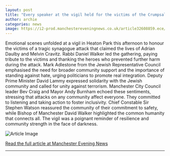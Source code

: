 ```yaml
---
layout: post
title: "Every speaker at the vigil held for the victims of the Crumpsall synagogue attack"
author: archie
categories: news
image: https://i2-prod.manchestereveningnews.co.uk/article32608859.ece/ALTERNATES/s1200/0_Manchester-synagogue-incident.jpg
---
```

Emotional scenes unfolded at a vigil in Heaton Park this afternoon to honour the victims of a tragic synagogue attack that claimed the lives of Adrian Daulby and Melvin Cravitz. Rabbi Daniel Walker led the gathering, paying tribute to the victims and thanking the heroes who prevented further harm during the attack. Mark Adlestone from the Jewish Representative Council emphasised the need for broader community support and the importance of standing against hate, urging politicians to promote real integration. Deputy Prime Minister David Lammy expressed solidarity with the Jewish community and called for unity against terrorism. Manchester City Council leader Bev Craig and Mayor Andy Burnham echoed these sentiments, stressing that attacks on any community affect everyone. They committed to listening and taking action to foster inclusivity. Chief Constable Sir Stephen Watson reassured the community of their commitment to safety, while Bishop of Manchester David Walker highlighted the common humanity that connects all. The vigil was a poignant reminder of resilience and community strength in the face of darkness.

![Article Image](https://i2-prod.manchestereveningnews.co.uk/article32608859.ece/ALTERNATES/s1200/0_Manchester-synagogue-incident.jpg)

[Read the full article at Manchester Evening News](https://www.manchestereveningnews.co.uk/news/greater-manchester-news/every-speaker-vigil-held-victims-32608467)

---
